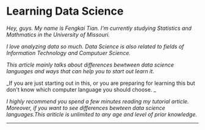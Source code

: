 # Learning Data Science

_Hey, guys. My name is Fengkai Tian. I'm currently studying Statistics and Mathmatics in the University of Missouri._

_I love analyzing data so much. Data Science is also related to fields of Information Technology and Computuer Science._

_This article mainly talks about differences bewtween data science languages and ways that can help you to start out learn it._

_If you are just starting out in this, or you are preparing for learning this but don't know which computer language you should choose. _

_I highly recommend you spend a few minutes reading my tutorial article. Moreover, if you want to see differences bewteen data science languages.This ariticle is unlimited to any age and level of prior knowledge._

---






